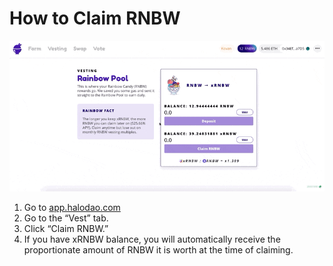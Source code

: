 # How to Claim RNBW

![](../../../.gitbook/assets/how-to-claim-rnbw.gif)

1. Go to [app.halodao.com](https://app.halodao.com/)
2. Go to the “Vest” tab.
3. Click “Claim RNBW.”
4. If you have xRNBW balance, you will automatically receive the proportionate amount of RNBW it is worth at the time of claiming.
